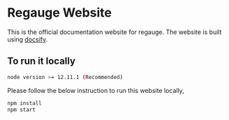# Regauge Website

This is the official documentation website for regauge. The website is built using [docsify](https://docsify.js.org/).

## To run it locally

```sh
node version >= 12.11.1 (Recommended)
```

Please follow the below instruction to run this website locally,

```sh
npm install
npm start
```
